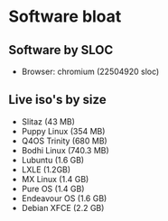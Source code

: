 # Software bloat

## Software by SLOC

* Browser:  chromium (22504920 sloc)

## Live iso's by size

* Slitaz (43 MB)
* Puppy Linux (354 MB)
* Q4OS Trinity (680 MB)
* Bodhi Linux (740.3 MB)
* Lubuntu (1.6 GB)
* LXLE (1.2GB)
* MX Linux (1.4 GB)
* Pure OS (1.4 GB)
* Endeavour OS (1.6 GB)
* Debian XFCE (2.2 GB)
